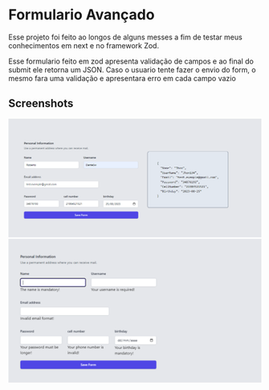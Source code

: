 
# Formulario Avançado

Esse projeto foi feito ao longos de alguns messes a fim de testar meus conhecimentos em next e no framework Zod. 

Esse formulario feito em zod apresenta validação de campos e ao final do submit ele retorna um JSON. Caso o usuario tente fazer o envio do form, o mesmo fara uma validação e apresentara erro em cada campo vazio 


## Screenshots

![Formulario com a respota JSON](form.PNG)
![Formulario com a respota JSON](form-validantion.PNG)


